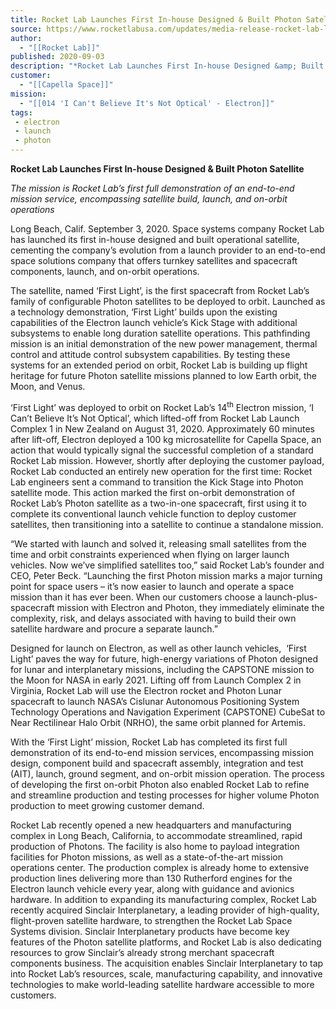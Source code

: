```yaml
---
title: Rocket Lab Launches First In-house Designed & Built Photon Satellite 
source: https://www.rocketlabusa.com/updates/media-release-rocket-lab-launches-first-in-house-designed-and-built-photon-satellite/
author:
  - "[[Rocket Lab]]"
published: 2020-09-03
description: "*Rocket Lab Launches First In-house Designed &amp; Built Photon Satellite*"
customer:
  - "[[Capella Space]]"
mission:
  - "[[014 'I Can't Believe It's Not Optical' - Electron]]"
tags:
 - electron
 - launch
 - photon
---
```

**Rocket Lab Launches First In-house Designed & Built Photon Satellite**

*The mission is Rocket Lab’s first full demonstration of an end-to-end mission service, encompassing satellite build, launch, and on-orbit operations*

Long Beach, Calif. September 3, 2020. Space systems company Rocket Lab has launched its first in-house designed and built operational satellite, cementing the company’s evolution from a launch provider to an end-to-end space solutions company that offers turnkey satellites and spacecraft components, launch, and on-orbit operations.

The satellite, named ‘First Light’, is the first spacecraft from Rocket Lab’s family of configurable Photon satellites to be deployed to orbit. Launched as a technology demonstration, ‘First Light’ builds upon the existing capabilities of the Electron launch vehicle’s Kick Stage with additional subsystems to enable long duration satellite operations. This pathfinding mission is an initial demonstration of the new power management, thermal control and attitude control subsystem capabilities. By testing these systems for an extended period on orbit, Rocket Lab is building up flight heritage for future Photon satellite missions planned to low Earth orbit, the Moon, and Venus.

‘First Light’ was deployed to orbit on Rocket Lab’s 14<sup>th</sup> Electron mission, ‘I Can’t Believe It’s Not Optical’, which lifted-off from Rocket Lab Launch Complex 1 in New Zealand on August 31, 2020. Approximately 60 minutes after lift-off, Electron deployed a 100 kg microsatellite for Capella Space, an action that would typically signal the successful completion of a standard Rocket Lab mission. However, shortly after deploying the customer payload, Rocket Lab conducted an entirely new operation for the first time: Rocket Lab engineers sent a command to transition the Kick Stage into Photon satellite mode. This action marked the first on-orbit demonstration of Rocket Lab’s Photon satellite as a two-in-one spacecraft, first using it to complete its conventional launch vehicle function to deploy customer satellites, then transitioning into a satellite to continue a standalone mission.

“We started with launch and solved it, releasing small satellites from the time and orbit constraints experienced when flying on larger launch vehicles. Now we’ve simplified satellites too,” said Rocket Lab’s founder and CEO, Peter Beck. “Launching the first Photon mission marks a major turning point for space users – it’s now easier to launch and operate a space mission than it has ever been. When our customers choose a launch-plus-spacecraft mission with Electron and Photon, they immediately eliminate the complexity, risk, and delays associated with having to build their own satellite hardware and procure a separate launch.”

Designed for launch on Electron, as well as other launch vehicles,  ‘First Light’ paves the way for future, high-energy variations of Photon designed for lunar and interplanetary missions, including the CAPSTONE mission to the Moon for NASA in early 2021. Lifting off from Launch Complex 2 in Virginia, Rocket Lab will use the Electron rocket and Photon Lunar spacecraft to launch NASA’s Cislunar Autonomous Positioning System Technology Operations and Navigation Experiment (CAPSTONE) CubeSat to Near Rectilinear Halo Orbit (NRHO), the same orbit planned for Artemis.

With the ‘First Light’ mission, Rocket Lab has completed its first full demonstration of its end-to-end mission services, encompassing mission design, component build and spacecraft assembly, integration and test (AIT), launch, ground segment, and on-orbit mission operation. The process of developing the first on-orbit Photon also enabled Rocket Lab to refine and streamline production and testing processes for higher volume Photon production to meet growing customer demand.

Rocket Lab recently opened a new headquarters and manufacturing complex in Long Beach, California, to accommodate streamlined, rapid production of Photons. The facility is also home to payload integration facilities for Photon missions, as well as a state-of-the-art mission operations center. The production complex is already home to extensive production lines delivering more than 130 Rutherford engines for the Electron launch vehicle every year, along with guidance and avionics hardware. In addition to expanding its manufacturing complex, Rocket Lab recently acquired Sinclair Interplanetary, a leading provider of high-quality, flight-proven satellite hardware, to strengthen the Rocket Lab Space Systems division. Sinclair Interplanetary products have become key features of the Photon satellite platforms, and Rocket Lab is also dedicating resources to grow Sinclair’s already strong merchant spacecraft components business. The acquisition enables Sinclair Interplanetary to tap into Rocket Lab’s resources, scale, manufacturing capability, and innovative technologies to make world-leading satellite hardware accessible to more customers.